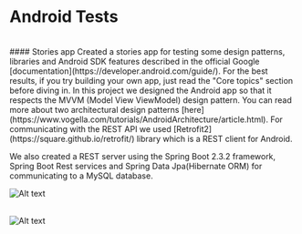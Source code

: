 # Android Tests
</br>
#### Stories app
Created a stories app for testing some design patterns, libraries and Android SDK features described in the official Google [documentation](https://developer.android.com/guide/). For the best results, if you try building your own app, just read the "Core topics" section before diving in. In this project we designed the Android app so that it respects the MVVM (Model View ViewModel) design pattern. You can read more about two architectural design patterns [here](https://www.vogella.com/tutorials/AndroidArchitecture/article.html). For communicating with the REST API we used [Retrofit2](https://square.github.io/retrofit/) library which is a REST client for Android.

We also created a REST server using the Spring Boot 2.3.2 framework, Spring Boot Rest services and Spring Data Jpa(Hibernate ORM) for communicating to a MySQL database.

![Alt text](https://github.com/beia/beialand/blob/CristianBalanean/practice/AndroidTests/storiesApp/media/Screenshot_20201207-181113.png?raw=true)<br/><br/>

![Alt text](https://github.com/beia/beialand/blob/CristianBalanean/practice/AndroidTests/storiesApp/media/Screenshot_20201207-181147.png?raw=true)<br/><br/>
